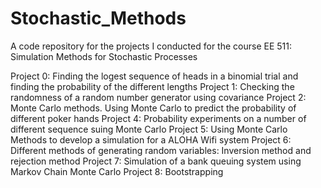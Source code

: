 # Stochastic_Methods
A code repository for the projects I conducted for the course EE 511: Simulation Methods for Stochastic Processes

Project 0: Finding the logest sequence of heads in a binomial trial and finding the probability of the different lengths
Project 1: Checking the randomness of a random number generator using covariance
Project 2: Monte Carlo methods. Using Monte Carlo to predict the probability of different poker hands
Project 4: Probability experiments on a number of different sequence suing Monte Carlo
Project 5: Using Monte Carlo Methods to develop a simulation for a ALOHA Wifi system
Project 6: Different methods of generating random variables: Inversion method and rejection method
Project 7: Simulation of a bank queuing system using Markov Chain Monte Carlo
Project 8: Bootstrapping
